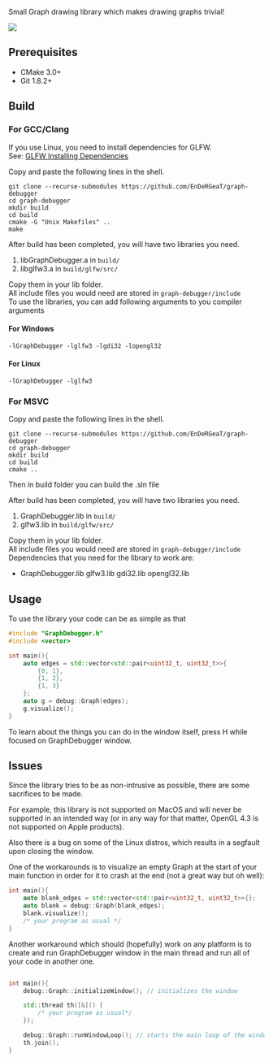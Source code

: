 Small Graph drawing library which makes drawing graphs trivial!

![](https://cdn.discordapp.com/attachments/751095110246072322/1234564177251799060/2024-04-29_20-25-51.gif?ex=663130fc&is=662fdf7c&hm=b496f88401604f7061258f948035c974d1a998fe69a8867373417bf494be10ac&)

## Prerequisites
- CMake 3.0+
- Git 1.8.2+

## Build
### For GCC/Clang
If you use Linux, you need to install dependencies for GLFW.  
See: [GLFW Installing Dependencies](https://www.glfw.org/docs/latest/compile.html#compile_deps) 

Copy and paste the following lines in the shell.
```shell
git clone --recurse-submodules https://github.com/EnDeRGeaT/graph-debugger
cd graph-debugger
mkdir build
cd build
cmake -G "Unix Makefiles" ..
make

```
After build has been completed, you will have two libraries you need.
1. libGraphDebugger.a in `build/`
2. libglfw3.a in `build/glfw/src/`

Copy them in your lib folder.  
All include files you would need are stored in `graph-debugger/include`  
To use the libraries, you can add following arguments to you compiler arguments
#### For Windows
```shell
-lGraphDebugger -lglfw3 -lgdi32 -lopengl32
```
#### For Linux
```shell
-lGraphDebugger -lglfw3
```

### For MSVC
Copy and paste the following lines in the shell.
```shell
git clone --recurse-submodules https://github.com/EnDeRGeaT/graph-debugger
cd graph-debugger
mkdir build
cd build
cmake ..
```
Then in build folder you can build the .sln file

After build has been completed, you will have two libraries you need.   
1. GraphDebugger.lib in `build/`
2. glfw3.lib in `build/glfw/src/`

Copy them in your lib folder.  
All include files you would need are stored in `graph-debugger/include`  
Dependencies that you need for the library to work are:  
- GraphDebugger.lib glfw3.lib gdi32.lib opengl32.lib

## Usage
To use the library your code can be as simple as that
```cpp
#include "GraphDebugger.h"
#include <vector>

int main(){
    auto edges = std::vector<std::pair<uint32_t, uint32_t>>{
        {0, 1},
        {1, 2},
        {1, 3}
    };
    auto g = debug::Graph(edges);
    g.visualize();
}
```
To learn about the things you can do in the window itself, press H while focused on GraphDebugger window.
## Issues
Since the library tries to be as non-intrusive as possible, there are some sacrifices to be made.  

For example, this library is not supported on MacOS and will never be supported in an intended way (or in any way for that matter, OpenGL 4.3 is not supported on Apple products).

Also there is a bug on some of the Linux distros, which results in a segfault upon closing the window.

One of the workarounds is to visualize an empty Graph at the start of your main function in order for it to crash at the end (not a great way but oh well):
```cpp
int main(){
    auto blank_edges = std::vector<std::pair<uint32_t, uint32_t>>{};
    auto blank = debug::Graph(blank_edges);
    blank.visualize();
    /* your program as usual */
}
```

Another workaround which should (hopefully) work on any platform is to create and run GraphDebugger window in the main thread and run all of your code in another one.
```cpp

int main(){
    debug::Graph::initializeWindow(); // initializes the window

    std::thread th([&]() {
        /* your program as usual*/
    });

    debug::Graph::runWindowLoop(); // starts the main loop of the window
    th.join();
}
```
